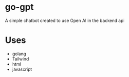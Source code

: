 # go-gpt
A simple chatbot created to use Open AI in the backend api
# Uses 
- golang
- Tailwind
- html
- javascript
